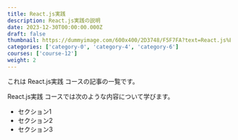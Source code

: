 ```yaml
---
title: React.js実践
description: React.js実践の説明
date: 2023-12-30T00:00:00.000Z
draft: false
thumbnail: https://dummyimage.com/600x400/2D3748/F5F7FA?text=React.js%E5%AE%9F%E8%B7%B5
categories: ['category-0', 'category-4', 'category-6']
courses: ['course-12']
weight: 2
---
```


これは React.js実践 コースの記事の一覧です。

  React.js実践 コースでは次のような内容について学びます。

  - セクション1
  - セクション2
  - セクション3